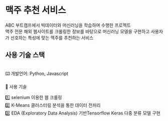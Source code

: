 # 맥주 추천 서비스
ABC 부트캠프에서 빅데이터와 머신러닝을 학습하며 수행한 프로젝트</br>
맥주 전문 해외 웹사이트를 크롤링한 정보를 바탕으로 머신러닝 모델을 구현하고
사용자가 선호하는 특성에 맞는 맥주를 추천하는 서비스


## 사용 기술 스택
 </br>
⌨️ 개발언어: Python, Javascript </br>
</br>
🧰 사용 기술
</br>

1️⃣ selenium 이용한 웹 크롤링 </br>
2️⃣ K-Means 클러스터링 분석을 통한 데이터 전처리</br>
:three: EDA (Exploratory Data Analysis) 기반Tensorflow Keras 다중 분류 모델 구현

